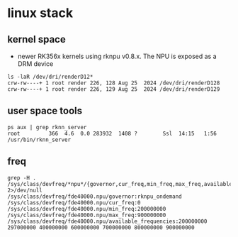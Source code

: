 # linux stack


## kernel space

* newer RK356x kernels using rknpu v0.8.x. The NPU is exposed as a DRM device 

```
ls -laR /dev/dri/renderD12*
crw-rw----+ 1 root render 226, 128 Aug 25  2024 /dev/dri/renderD128
crw-rw----+ 1 root render 226, 129 Aug 25  2024 /dev/dri/renderD129

```


## user space tools

```
ps aux | grep rknn_server
root         366  4.6  0.0 283932  1408 ?        Ssl  14:15   1:56 /usr/bin/rknn_server

```



## freq

```
grep -H . /sys/class/devfreq/*npu*/{governor,cur_freq,min_freq,max_freq,available_frequencies} 2>/dev/null
/sys/class/devfreq/fde40000.npu/governor:rknpu_ondemand
/sys/class/devfreq/fde40000.npu/cur_freq:0
/sys/class/devfreq/fde40000.npu/min_freq:200000000
/sys/class/devfreq/fde40000.npu/max_freq:900000000
/sys/class/devfreq/fde40000.npu/available_frequencies:200000000 297000000 400000000 600000000 700000000 800000000 900000000
```
